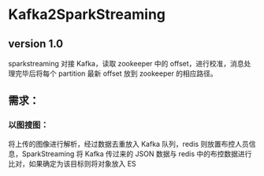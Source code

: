 # Kafka2SparkStreaming
## version 1.0
sparkstreaming 对接 Kafka，读取 zookeeper 中的 offset，进行校准，消息处理完毕后将每个 partition 最新 offset 放到 zookeeper 的相应路径。

## 需求：
### 以图搜图：
将上传的图像进行解析，经过数据去重放入 Kafka 队列，redis 则放置布控人员信息，SparkStreaming 将 Kafka 传过来的 JSON 数据与 redis 中的布控数据进行比对，如果确定为该目标则将对象放入 ES
